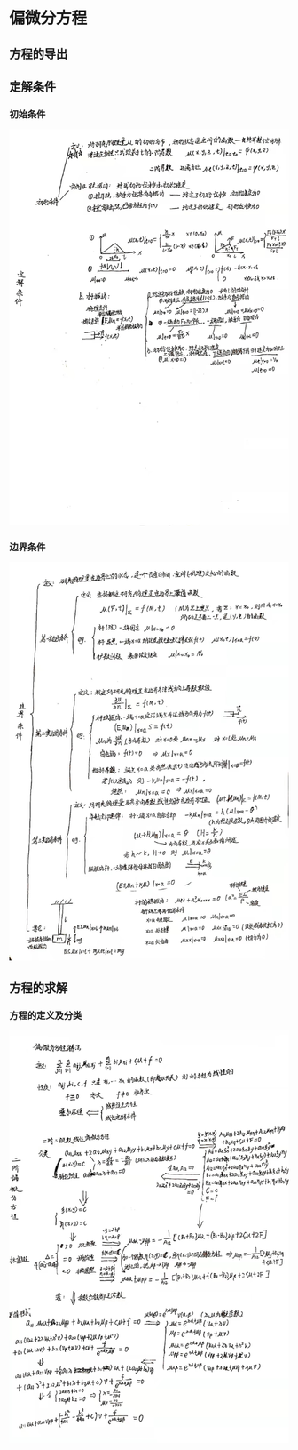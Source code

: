 # 偏微分方程

## 方程的导出

## 定解条件

### 初始条件

![ini](initial_condition.jpeg)



### 边界条件

![border](border_condition.jpeg)

## 方程的求解

### 方程的定义及分类

![1](equantion1.jpeg)

